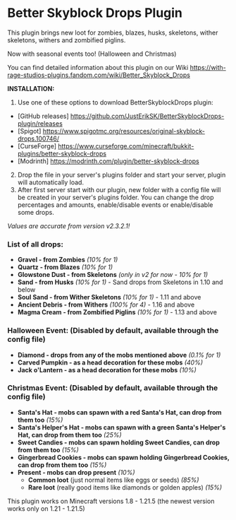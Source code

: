 # Better Skyblock Drops Plugin
This plugin brings new loot for zombies, blazes, husks, skeletons, wither skeletons, withers and zombified piglins.

Now with seasonal events too! (Halloween and Christmas)

You can find detailed information about this plugin on our Wiki https://with-rage-studios-plugins.fandom.com/wiki/Better_Skyblock_Drops

**INSTALLATION:**
1. Use one of these options to download BetterSkyblockDrops plugin:
- [GitHub releases] https://github.com/JustErikSK/BetterSkyblockDrops-plugin/releases
- [Spigot] https://www.spigotmc.org/resources/original-skyblock-drops.100746/
- [CurseForge] https://www.curseforge.com/minecraft/bukkit-plugins/better-skyblock-drops
- [Modrinth] https://modrinth.com/plugin/better-skyblock-drops
2. Drop the file in your server's plugins folder and start your server, plugin will automatically load.
3. After first server start with our plugin, new folder with a config file will be created in your server's plugins folder. You can change the drop percentages and amounts, enable/disable events or enable/disable some drops.


_Values are accurate from version v2.3.2.1!_
### List of all drops:
- **Gravel - from Zombies** _(10% for 1)_
- **Quartz - from Blazes** _(10% for 1)_
- **Glowstone Dust - from Skeletons** _(only in v2 for now - 10% for 1)_
- **Sand - from Husks** _(10% for 1)_ - Sand drops from Skeletons in 1.10 and below
- **Soul Sand - from Wither Skeletons** _(10% for 1)_ - 1.11 and above
- **Ancient Debris - from Withers** _(100% for 4)_ - 1.16 and above
- **Magma Cream - from Zombified Piglins** _(10% for 1)_ - 1.13 and above

### Halloween Event: (Disabled by default, available through the config file)
- **Diamond - drops from any of the mobs mentioned above** _(0.1% for 1)_
- **Carved Pumpkin - as a head decoration for these mobs** _(40%)_
- **Jack o'Lantern - as a head decoration for these mobs** _(10%)_

### Christmas Event: (Disabled by default, available through the config file)
- **Santa's Hat - mobs can spawn with a red Santa's Hat, can drop from them too** _(15%)_
- **Santa's Helper's Hat - mobs can spawn with a green Santa's Helper's Hat, can drop from them too** _(25%)_
- **Sweet Candies - mobs can spawn holding Sweet Candies, can drop from them too** _(15%)_
- **Gingerbread Cookies - mobs can spawn holding Gingerbread Cookies, can drop from them too** _(15%)_
- **Present - mobs can drop present** _(10%)_
  - **Common loot** (just normal items like eggs or seeds) _(85%)_
  - **Rare loot** (really good items like diamonds or golden apples) _(15%)_

This plugin works on Minecraft versions 1.8 - 1.21.5 (the newest version works only on 1.21 - 1.21.5)
